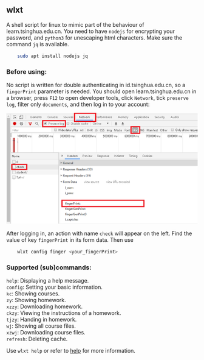 ## wlxt

A shell script for linux to mimic part of the behaviour of learn.tsinghua.edu.cn. You need to have `nodejs` for encrypting your password, and `python3` for unescaping html characters. Make sure the command `jq` is available.
```bash
    sudo apt install nodejs jq
```

### Before using:

No script is written for double authenticating in id.tsinghua.edu.cn, so a `fingerPrint` parameter is needed. You should open learn.tsinghua.edu.cn in a browser, press `F12` to open developer tools, click `Network`, tick `preserve log`, filter only `documents`, and then log in to your account: 

![login](./finger.jpg)

After logging in, an action with name `check` will appear on the left. Find the value of key `fingerPrint` in its form data. Then use
```bash
    wlxt config finger <your_fingerPrint>
```

### Supported (sub)commands:

`help`: Displaying a help message.  
`config`: Setting your basic information.  
`kc`: Showing courses.  
`zy`: Showing homework.  
`xzzy`: Downloading homework.  
`ckzy`: Viewing the instructions of a homework.  
`tjzy`: Handing in homework.  
`wj`: Showing all course files.  
`xzwj`: Downloading course files.  
`refresh`: Deleting cache.

Use `wlxt help` or refer to [help](./help) for more information.